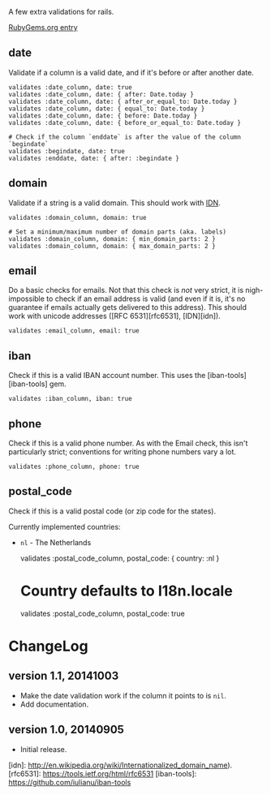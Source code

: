 A few extra validations for rails.

[RubyGems.org entry](http://rubygems.org/gems/rails_validations)

date
----
Validate if a column is a valid date, and if it's before or after another date.

    validates :date_column, date: true
    validates :date_column, date: { after: Date.today }
    validates :date_column, date: { after_or_equal_to: Date.today }
    validates :date_column, date: { equal_to: Date.today }
    validates :date_column, date: { before: Date.today }
    validates :date_column, date: { before_or_equal_to: Date.today }

    # Check if the column `enddate` is after the value of the column `begindate`
    validates :begindate, date: true
    validates :enddate, date: { after: :begindate }


domain
------
Validate if a string is a valid domain. This should work with [IDN](idn).

    validates :domain_column, domain: true

    # Set a minimum/maximum number of domain parts (aka. labels)
    validates :domain_column, domain: { min_domain_parts: 2 }
    validates :domain_column, domain: { max_domain_parts: 2 }


email
-----
Do a basic checks for emails. Not that this check is *not* very strict, it is
nigh-impossible to check if an email address is valid (and even if it is, it's
no guarantee if emails actually gets delivered to this address). This should
work with unicode addresses ([RFC 6531][rfc6531], [IDN][idn]).

    validates :email_column, email: true


iban
----
Check if this is a valid IBAN account number. This uses the
[iban-tools][iban-tools] gem.

    validates :iban_column, iban: true


phone
-----
Check if this is a valid phone number. As with the Email check, this isn't
particularly strict; conventions for writing phone numbers vary a lot.

    validates :phone_column, phone: true


postal\_code
------------
Check if this is a valid postal code (or zip code for the states).

Currently implemented countries:

- `nl` - The Netherlands



    validates :postal_code_column, postal_code: { country: :nl }

    # Country defaults to I18n.locale
    validates :postal_code_column, postal_code: true



ChangeLog
=========

version 1.1, 20141003
---------------------
- Make the date validation work if the column it points to is `nil`.
- Add documentation.


version 1.0, 20140905
---------------------
- Initial release.


[idn]: http://en.wikipedia.org/wiki/Internationalized_domain_name).
[rfc6531]: https://tools.ietf.org/html/rfc6531
[iban-tools]: https://github.com/iulianu/iban-tools
